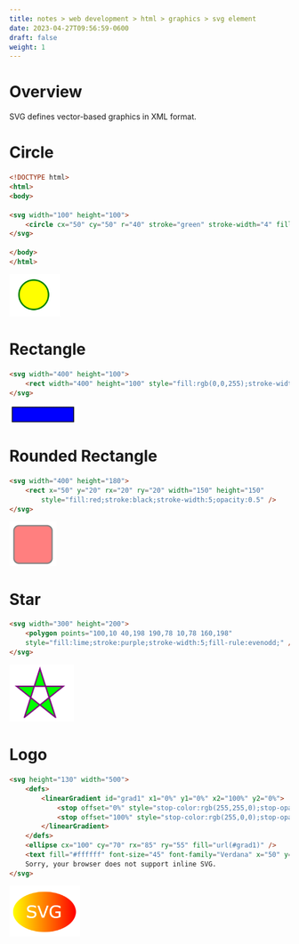 ```yaml
---
title: notes > web development > html > graphics > svg element
date: 2023-04-27T09:56:59-0600
draft: false
weight: 1
---
```

# Overview
SVG defines vector-based graphics in XML format.

# Circle
```html
<!DOCTYPE html>
<html>
<body>

<svg width="100" height="100">
    <circle cx="50" cy="50" r="40" stroke="green" stroke-width="4" fill="yellow" />
</svg>

</body>
</html>
```
<img src="xHTML_Graphics---svg--Element-image1.png" style="width:0.95in;height:0.79167in" />  

# Rectangle
```html
<svg width="400" height="100">
    <rect width="400" height="100" style="fill:rgb(0,0,255);stroke-width:10;stroke:rgb(0,0,0)" />
</svg>
```
<img src="xHTML_Graphics---svg--Element-image2.png" style="width:1.275in;height:0.34167in" />  

# Rounded Rectangle
```html
<svg width="400" height="180">
    <rect x="50" y="20" rx="20" ry="20" width="150" height="150"
        style="fill:red;stroke:black;stroke-width:5;opacity:0.5" />
</svg>
```
<img src="xHTML_Graphics---svg--Element-image3.png" style="width:0.88333in;height:0.84167in" />  

# Star
```html
<svg width="300" height="200">
    <polygon points="100,10 40,198 190,78 10,78 160,198"
    style="fill:lime;stroke:purple;stroke-width:5;fill-rule:evenodd;" />
</svg>
```
<img src="xHTML_Graphics---svg--Element-image4.png" style="width:1.20833in;height:1.075in" />

# Logo
```html
<svg height="130" width="500">
    <defs>
        <linearGradient id="grad1" x1="0%" y1="0%" x2="100%" y2="0%">
            <stop offset="0%" style="stop-color:rgb(255,255,0);stop-opacity:1" />
            <stop offset="100%" style="stop-color:rgb(255,0,0);stop-opacity:1" />
        </linearGradient>
    </defs>
    <ellipse cx="100" cy="70" rx="85" ry="55" fill="url(#grad1)" />
    <text fill="#ffffff" font-size="45" font-family="Verdana" x="50" y="86">SVG</text>
    Sorry, your browser does not support inline SVG.
</svg>
```
<img src="xHTML_Graphics---svg--Element-image5.png" style="width:1.325in;height:0.95in" />
